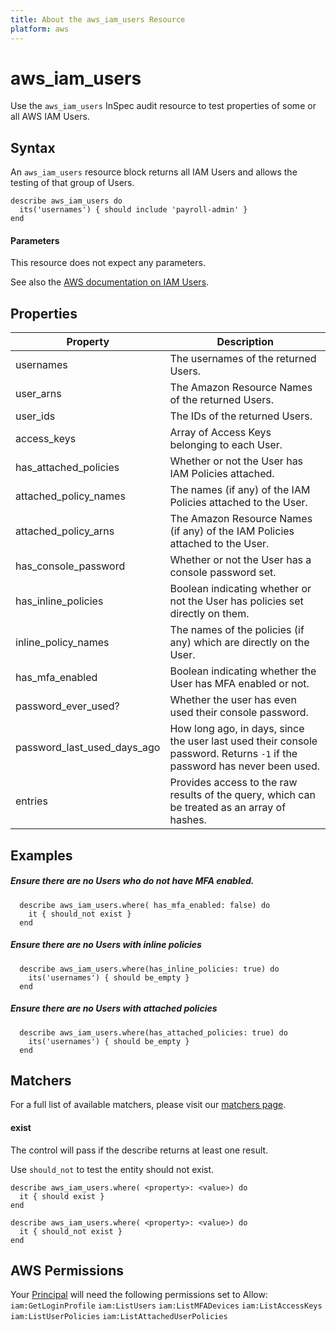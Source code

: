 ```yaml
---
title: About the aws_iam_users Resource
platform: aws
---
```


# aws\_iam\_users

Use the `aws_iam_users` InSpec audit resource to test properties of some or all AWS IAM Users.


## Syntax

An `aws_iam_users` resource block returns all IAM Users and allows the testing of that group of Users.

    describe aws_iam_users do
      its('usernames') { should include 'payroll-admin' }
    end

#### Parameters

This resource does not expect any parameters.

See also the [AWS documentation on IAM Users](https://docs.aws.amazon.com/IAM/latest/UserGuide/id_users.html).

## Properties

|Property                         | Description|
| ---                             | --- |
| usernames                       | The usernames of the returned Users. |
| user\_arns                      | The Amazon Resource Names of the returned Users. |
| user\_ids                       | The IDs of the returned Users. |
| access\_keys                    | Array of Access Keys belonging to each User.|
| has\_attached\_policies         | Whether or not the User has IAM Policies attached. |
| attached\_policy\_names         | The names (if any) of the IAM Policies attached to the User.|
| attached\_policy\_arns          | The Amazon Resource Names (if any) of the IAM Policies attached to the User. |
| has\_console\_password          | Whether or not the User has a console password set. |
| has\_inline\_policies           | Boolean indicating whether or not the User has policies set directly on them. |
| inline\_policy\_names           | The names of the policies (if any) which are directly on the User. |
| has\_mfa\_enabled               | Boolean indicating whether the User has MFA enabled or not. |
| password\_ever\_used?           | Whether the user has even used their console password. |
| password\_last\_used\_days\_ago | How long ago, in days, since the user last used their console password. Returns `-1` if the password has never been used.|
|entries                          | Provides access to the raw results of the query, which can be treated as an array of hashes. |


## Examples

##### Ensure there are no Users who do not have MFA enabled.
      describe aws_iam_users.where( has_mfa_enabled: false) do
        it { should_not exist }
      end
      
##### Ensure there are no Users with inline policies
      describe aws_iam_users.where(has_inline_policies: true) do
        its('usernames') { should be_empty }
      end
      
##### Ensure there are no Users with attached policies
      describe aws_iam_users.where(has_attached_policies: true) do
        its('usernames') { should be_empty }
      end

## Matchers

For a full list of available matchers, please visit our [matchers page](https://www.inspec.io/docs/reference/matchers/).

#### exist

The control will pass if the describe returns at least one result.

Use `should_not` to test the entity should not exist.

    describe aws_iam_users.where( <property>: <value>) do
      it { should exist }
    end
      
    describe aws_iam_users.where( <property>: <value>) do
      it { should_not exist }
    end
    
## AWS Permissions

Your [Principal](https://docs.aws.amazon.com/IAM/latest/UserGuide/intro-structure.html#intro-structure-principal) will need the following permissions set to Allow: 
`iam:GetLoginProfile` 
`iam:ListUsers` 
`iam:ListMFADevices` 
`iam:ListAccessKeys` 
`iam:ListUserPolicies` 
`iam:ListAttachedUserPolicies` 
